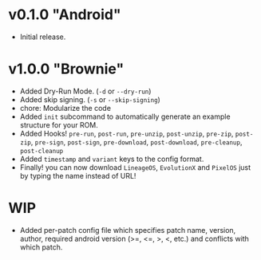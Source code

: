 # v0.1.0 "Android"
- Initial release.

# v1.0.0 "Brownie"
- Added Dry-Run Mode. (`-d` or `--dry-run`)
- Added skip signing. (`-s` or `--skip-signing`)
- chore: Modularize the code
- Added `init` subcommand to automatically generate an example structure for your ROM.
- Added Hooks! `pre-run`, `post-run`, `pre-unzip`, `post-unzip`, `pre-zip`, `post-zip`, `pre-sign`, `post-sign`, `pre-download`, `post-download`, `pre-cleanup`, `post-cleanup`
- Added `timestamp` and `variant` keys to the config format.
- Finally! you can now download `LineageOS`, `EvolutionX` and `PixelOS` just by typing the name instead of URL!

# WIP
- Added per-patch config file which specifies patch name, version, author, required android version (>=, <=, >, <, etc.) and conflicts with which patch.
